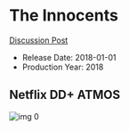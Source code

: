 # The Innocents

[Discussion Post](https://www.avsforum.com/threads/bass-eq-for-filtered-movies.2995212/post-59907666)

* Release Date: 2018-01-01
* Production Year: 2018

## Netflix DD+ ATMOS

![img 0](https://i.imgur.com/cSONqxl.jpg)

